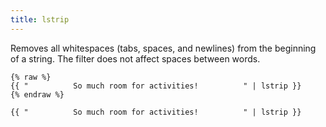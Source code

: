 ```yaml
---
title: lstrip
---
```


Removes all whitespaces (tabs, spaces, and newlines) from the beginning of a string. The filter does not affect spaces between words.

```liquid
{% raw %}
{{ "          So much room for activities!          " | lstrip }}
{% endraw %}
```

```text
{{ "          So much room for activities!          " | lstrip }}
```

